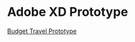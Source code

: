 # Adobe XD Prototype

[Budget Travel Prototype](https://xd.adobe.com/view/912662bb-de32-45a1-afa1-6435e6fdd1eb-c475/?fullscreen&hints=off)
